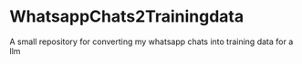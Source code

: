 # WhatsappChats2Trainingdata
A small repository for converting my whatsapp chats into training data for a llm
